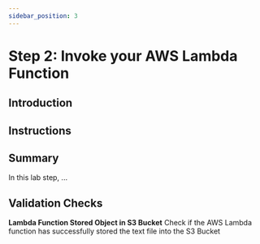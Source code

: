 ```yaml
---
sidebar_position: 3
---
```


# Step 2: Invoke your AWS Lambda Function

## Introduction

## Instructions

## Summary

In this lab step, ...

## Validation Checks

**Lambda Function Stored Object in S3 Bucket**
Check if the AWS Lambda function has successfully stored the text file into the S3 Bucket